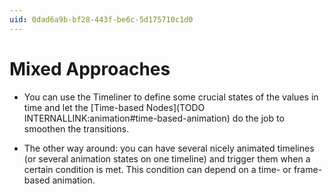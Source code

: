```yaml
---
uid: 0dad6a9b-bf28-443f-be6c-5d175710c1d0
---
```


# Mixed Approaches



* You can use the Timeliner to define some crucial states of the values in time and let the [Time-based Nodes](TODO INTERNALLINK:animation#time-based-animation) do the job to smoothen the transitions.  

* The other way around: you can have several nicely animated timelines (or several animation states on one timeline) and trigger them when a certain condition is met. This condition can depend on a time- or frame-based animation.  

